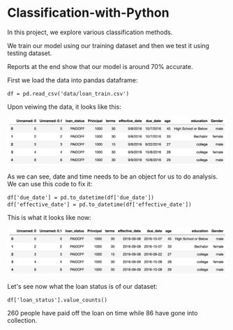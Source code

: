 # Classification-with-Python

In this project, we explore various classification methods.

We train our model using our training dataset and then we test it using testing dataset.

Reports at the end show that our model is around 70% accurate.

First we load the data into pandas dataframe:

    df = pd.read_csv('data/loan_train.csv')

Upon veiwing the data, it looks like this:

![01_date_before](images/01_date_before.png)

As we can see, date and time needs to be an object for us to do analysis. We can use this code to fix it:

    df['due_date'] = pd.to_datetime(df['due_date'])
    df['effective_date'] = pd.to_datetime(df['effective_date'])

This is what it looks like now:

![02_date_after](images/02_date_after.png)

Let's see now what the loan status is of our dataset:

    df['loan_status'].value_counts()

260 people have paid off the loan on time while 86 have gone into collection.